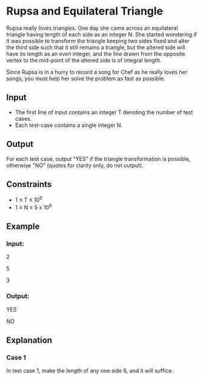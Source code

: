 # Rupsa and Equilateral Triangle

Rupsa really loves triangles. One day she came across an equilateral triangle having length of each side as an integer N. 
She started wondering if it was possible to transform the triangle keeping 
two sides fixed and alter the third side such that it still remains a triangle, but the altered side will have 
its length as an even integer, and the line drawn from the opposite vertex to the mid-point of the altered side is of integral length.

Since Rupsa is in a hurry to record a song for Chef as he really loves her songs, you must help her solve the problem as fast as possible.

## Input

- The first line of input contains an integer T denoting the number of test cases.
- Each test-case contains a single integer N.

## Output

For each test case, output "YES" if the triangle transformation is possible, otherwise "NO" (quotes for clarity only, do not output).

## Constraints

- 1 ≤ T ≤ 10<sup>6</sup>
- 1 ≤ N ≤ 5 x 10<sup>6</sup>

## Example

### Input:

2

5

3

### Output:

YES

NO

## Explanation

### Case 1

In test case 1, make the length of any one side 6, and it will suffice.
